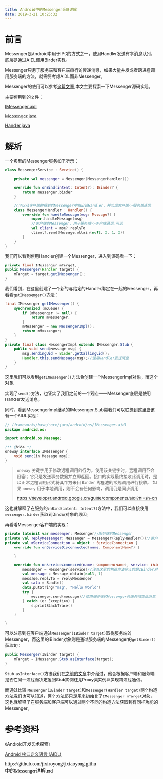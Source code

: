 ```yaml
---
title: Android中的Messenger源码详解
date: 2019-3-21 10:26:32
---
```



# 前言

Messenger是Android中用于IPC的方式之一，使用Handler发送有序消息队列，底层是通过AIDL调用Binder实现。

Messenger只用于服务端和客户端串行的传递消息，如果大量并发或者跨进程调用服务端的方法，就需要考虑AIDL而非Messenger。

Messenger的使用可以参考[这篇文章](https://jixiaoyong.github.io/blog/posts/ad4c562c/),本文主要探索一下Messenger源码实现。

主要使用到的文件：

[IMessenger.aidl](http://androidxref.com/9.0.0_r3/xref/frameworks/base/core/java/android/os/IMessenger.aidl)

[Messenger.java](http://androidxref.com/9.0.0_r3/xref/frameworks/base/core/java/android/os/Messenger.java)

[Handler.java](http://androidxref.com/9.0.0_r3/xref/frameworks/base/core/java/android/os/Handler.java)

# 解析

一个典型的Messenger服务如下所示：

```kotlin
class MessengerService : Service() {

    private val messenger = Messenger(MessengerHandler())

    override fun onBind(intent: Intent?): IBinder? {
        return messenger.binder
    }

    //可以从客户端的得到的Messenger中取出该Handler，并实现客户端->服务端通信
    class MessengerHandler : Handler() {
        override fun handleMessage(msg: Message?) {
            super.handleMessage(msg)
            //客户端的Messenger，用于服务端->客户端通信,可选
            val client = msg?.replyTo
            client?.send(Message.obtain(null, 2, 1, 2))
        }
    }
}
```

我们可以看到使用Handler创建一个Messenger，进入到源码看一下：

```java
private final IMessenger mTarget;
public Messenger(Handler target) {
    mTarget = target.getIMessenger();
}
```

我们看到，在这里创建了一个新的与给定的Handler绑定在一起的Messenger，再看看`getIMessenger()`方法：

```java
final IMessenger getIMessenger() {
    synchronized (mQueue) {
        if (mMessenger != null) {
            return mMessenger;
        }
        mMessenger = new MessengerImpl();
        return mMessenger;
    }
}
private final class MessengerImpl extends IMessenger.Stub {
    public void send(Message msg) {
        msg.sendingUid = Binder.getCallingUid();
        Handler.this.sendMessage(msg);//使用Handler发送消息
    }
}
```

这里我们可以看到`getIMessenger()`方法会创建一个MessengerImpl对象，而这个对象

实现了`send()`方法，也证实了我们之前的一个观点——Messenger底层是使用Handler发送消息。

同时，看到MessengerImpl继承的IMessenger.Stub类我们可以联想到这里应该有一个AIDL实现：

```java
// /frameworks/base/core/java/android/os/IMessenger.aidl
package android.os;

import android.os.Message;

/** @hide */
oneway interface IMessenger {
    void send(in Message msg);
}
```

> `oneway` 关键字用于修改远程调用的行为。使用该关键字时，远程调用不会阻塞；它只是发送事务数据并立即返回。接口的实现最终接收此调用时，是以正常远程调用形式将其作为来自 `Binder` 线程池的常规调用进行接收。 如果 `oneway` 用于本地调用，则不会有任何影响，调用仍是同步调用
>
> <https://developer.android.google.cn/guide/components/aidl?hl=zh-cn>

这也就解释了在服务的`onBind(intent: Intent?)`方法中，我们可以直接使用`messenger.binder`获取到Binder对象的原因。

再看看Messenger客户端的实现：

```kotlin
private lateinit var messenger: Messenger//服务端的Messenger
private val replyMessenger: Messenger = Messenger(ReplyHandler())//客户端的Messenger，用于服务端->客户端通信，可选
private val mServiceConnection = object : ServiceConnection {
    override fun onServiceDisconnected(name: ComponentName?) {

    }

    override fun onServiceConnected(name: ComponentName?, service: IBinder?) {
        messenger = Messenger(service)//注意这里的构造方法传入的是IBinder对象
        val message = Message.obtain(null, 1)
        message.replyTo = replyMessenger
        val data = Bundle()
        data.putString("msg", "Hello World")
        try {
            messenger.send(message)//使用服务端的Messenger向服务端发送消息
        } catch (e: Exception) {
            e.printStackTrace()
        }
    }

}
```

可以注意到在客户端通过`Messenger(IBinder target)`取得服务端的Messenger，而这里的IBinder对象则是通过服务端的Messenger的`getBinder()`获取的：

```java
public Messenger(IBinder target) {
    mTarget = IMessenger.Stub.asInterface(target);
}
```

`Stub.asInterface()`方法我们在[之前的文章](http://jixiaoyong.github.io/blog/posts/88d0bcd1/)中介绍过，他会根据客户端和服务端是否在同一进程而决定返回Stub实例还是Proxy类实例以实现跨进程通信。

而通过比较 `Messenger(IBinder target)`和`Messenger(Handler target)`两个构造方法我们也可以知道，两个方法都只是用来初始化了`IMessenger mTarget`对象，这也就解释了在服务端和客户端可以通过两个不同的构造方法获取到有同样功能的Messenger。

# 参考资料

《Android开发艺术探索》

[Android 接口定义语言 (AIDL)](https://developer.android.google.cn/guide/components/aidl?hl=zh-cn)

<script src="https://jixiaoyong.github.io/js/edit_on_github.js"></script>
<iframe id="iframeid" scrolling=false height="50" frameborder="no" border="0" marginwidth="0" marginheight="0" onload="Javascript:editOnGithub()" srcdoc="<div id=&quot;url&quot;>https://github.com/jixiaoyong/jixiaoyong.github.io/blob/hexo_blog/blog/source/_posts/Android中的Messenger详解.md</div>"></iframe>
